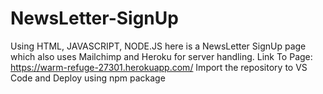# NewsLetter-SignUp
Using HTML, JAVASCRIPT, NODE.JS here is a NewsLetter SignUp page which also uses Mailchimp and Heroku for server handling.
Link To Page: https://warm-refuge-27301.herokuapp.com/
Import the repository to VS Code and Deploy using npm package
